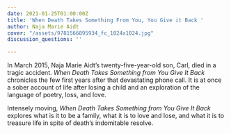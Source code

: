 ```yaml
---
date: 2021-01-25T01:00:00Z
title: 'When Death Takes Something From You, You Give it Back '
author: Naja Marie Aidt
cover: "/assets/9781566895934_fc_1024x1024.jpg"
discussion_questions: ''

---
```

In March 2015, Naja Marie Aidt’s twenty-five-year-old son, Carl, died in a tragic accident. _When Death Takes Something from You Give It Back_ chronicles the few first years after that devastating phone call. It is at once a sober account of life after losing a child and an exploration of the language of poetry, loss, and love.

Intensely moving, _When Death Takes Something from You Give It Back_ explores what is it to be a family, what it is to love and lose, and what it is to treasure life in spite of death’s indomitable resolve.